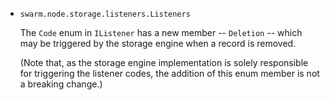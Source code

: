 * `swarm.node.storage.listeners.Listeners`

  The `Code` enum in `IListener` has a new member -- `Deletion` -- which may be
  triggered by the storage engine when a record is removed.

  (Note that, as the storage engine implementation is solely responsible for
  triggering the listener codes, the addition of this enum member is not a
  breaking change.)
